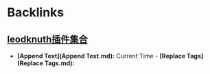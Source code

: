 
# Backlinks
## [leodknuth插件集合](leodknuth插件集合.md)
- **[Append Text](Append Text.md):** Current Time
            - **[Replace Tags](Replace Tags.md):**

